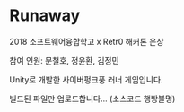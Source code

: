 # Runaway
2018 소프트웨어융합학고 x Retr0 해커톤 은상

참여 인원: 문철호, 정윤환, 김정민

Unity로 개발한 사이버펑크풍 러너 게임입니다.

빌드된 파일만 업로드합니다... (소스코드 행방불명)
